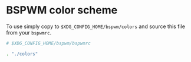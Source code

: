 # BSPWM color scheme

To use simply copy to `$XDG_CONFIG_HOME/bspwm/colors` and source this file from your `bspwmrc`.

``` sh
# $XDG_CONFIG_HOME/bspwm/bspwmrc

. "./colors"
```
